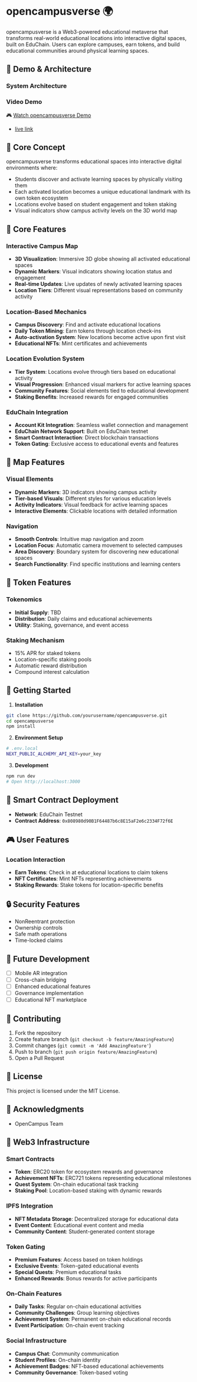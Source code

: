 # opencampusverse 🌍

opencampusverse is a Web3-powered educational metaverse that transforms real-world educational locations into interactive digital spaces, built on EduChain. Users can explore campuses, earn tokens, and build educational communities around physical learning spaces.

## 🌟 Demo & Architecture

### System Architecture


### Video Demo
🎮 [Watch opencampusverse Demo](https://drive.google.com/drive/folders/1H74XpB_HpElXDzdjx9Tv8fnvu7BkR5rN?usp=sharing)

- [live link](https://opencampusverse.vercel.app)

## 🌟 Core Concept

opencampusverse transforms educational spaces into interactive digital environments where:
- Students discover and activate learning spaces by physically visiting them
- Each activated location becomes a unique educational landmark with its own token ecosystem
- Locations evolve based on student engagement and token staking
- Visual indicators show campus activity levels on the 3D world map

## 🌟 Core Features

### Interactive Campus Map
- **3D Visualization**: Immersive 3D globe showing all activated educational spaces
- **Dynamic Markers**: Visual indicators showing location status and engagement
- **Real-time Updates**: Live updates of newly activated learning spaces
- **Location Tiers**: Different visual representations based on community activity

### Location-Based Mechanics
- **Campus Discovery**: Find and activate educational locations
- **Daily Token Mining**: Earn tokens through location check-ins
- **Auto-activation System**: New locations become active upon first visit
- **Educational NFTs**: Mint certificates and achievements

### Location Evolution System
- **Tier System**: Locations evolve through tiers based on educational activity
- **Visual Progression**: Enhanced visual markers for active learning spaces
- **Community Features**: Social elements tied to educational development
- **Staking Benefits**: Increased rewards for engaged communities

### EduChain Integration
- **Account Kit Integration**: Seamless wallet connection and management
- **EduChain Network Support**: Built on EduChain testnet
- **Smart Contract Interaction**: Direct blockchain transactions
- **Token Gating**: Exclusive access to educational events and features

## 💎️ Map Features

### Visual Elements
- **Dynamic Markers**: 3D indicators showing campus activity
- **Tier-based Visuals**: Different styles for various education levels
- **Activity Indicators**: Visual feedback for active learning spaces
- **Interactive Elements**: Clickable locations with detailed information

### Navigation
- **Smooth Controls**: Intuitive map navigation and zoom
- **Location Focus**: Automatic camera movement to selected campuses
- **Area Discovery**: Boundary system for discovering new educational spaces
- **Search Functionality**: Find specific institutions and learning centers

## 💎 Token Features

### Tokenomics
- **Initial Supply**: TBD
- **Distribution**: Daily claims and educational achievements
- **Utility**: Staking, governance, and event access

### Staking Mechanism
- 15% APR for staked tokens
- Location-specific staking pools
- Automatic reward distribution
- Compound interest calculation

## 🚀 Getting Started

1. **Installation**
```bash
git clone https://github.com/yourusername/opencampusverse.git
cd opencampusverse
npm install
```

2. **Environment Setup**
```bash
# .env.local
NEXT_PUBLIC_ALCHEMY_API_KEY=your_key

```

3. **Development**
```bash
npm run dev
# Open http://localhost:3000
```

## 🔗 Smart Contract Deployment

- **Network**: EduChain Testnet
- **Contract Address**: `0x808980d90B1F64487b6c8E15aF2e6c2334F72f6E`

## 🎮 User Features

### Location Interaction
- **Earn Tokens**: Check in at educational locations to claim tokens
- **NFT Certificates**: Mint NFTs representing achievements
- **Staking Rewards**: Stake tokens for location-specific benefits

## 🔒 Security Features

- NonReentrant protection
- Ownership controls
- Safe math operations
- Time-locked claims

## 🎯 Future Development

- [ ] Mobile AR integration
- [ ] Cross-chain bridging
- [ ] Enhanced educational features
- [ ] Governance implementation
- [ ] Educational NFT marketplace

## 🤝 Contributing

1. Fork the repository
2. Create feature branch (`git checkout -b feature/AmazingFeature`)
3. Commit changes (`git commit -m 'Add AmazingFeature'`)
4. Push to branch (`git push origin feature/AmazingFeature`)
5. Open a Pull Request

## 📄 License

This project is licensed under the MIT License.

## 🙏 Acknowledgments

- OpenCampus Team



## 🔗 Web3 Infrastructure

### Smart Contracts
- **Token**: ERC20 token for ecosystem rewards and governance
- **Achievement NFTs**: ERC721 tokens representing educational milestones
- **Quest System**: On-chain educational task tracking
- **Staking Pool**: Location-based staking with dynamic rewards

### IPFS Integration
- **NFT Metadata Storage**: Decentralized storage for educational data
- **Event Content**: Educational event content and media
- **Community Content**: Student-generated content storage

### Token Gating
- **Premium Features**: Access based on token holdings
- **Exclusive Events**: Token-gated educational events
- **Special Quests**: Premium educational tasks
- **Enhanced Rewards**: Bonus rewards for active participants

### On-Chain Features
- **Daily Tasks**: Regular on-chain educational activities
- **Community Challenges**: Group learning objectives
- **Achievement System**: Permanent on-chain educational records
- **Event Participation**: On-chain event tracking

### Social Infrastructure
- **Campus Chat**: Community communication
- **Student Profiles**: On-chain identity
- **Achievement Badges**: NFT-based educational achievements
- **Community Governance**: Token-based voting



